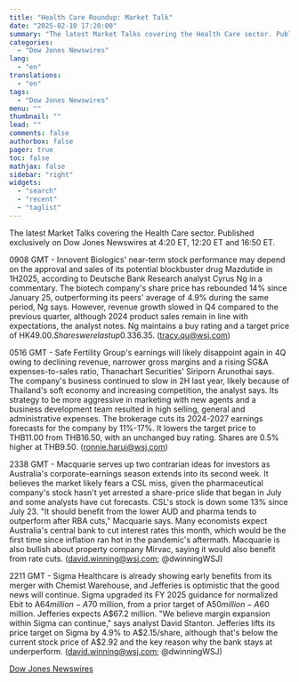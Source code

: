 ```yaml
---
title: "Health Care Roundup: Market Talk"
date: "2025-02-10 17:20:00"
summary: "The latest Market Talks covering the Health Care sector. Published exclusively on Dow Jones Newswires at 4:20 ET, 12:20 ET and 16:50 ET.0908 GMT - Innovent Biologics' near-term stock performance may depend on the approval and sales of its potential blockbuster drug Mazdutide in 1H2025, according to Deutsche Bank Research..."
categories:
  - "Dow Jones Newswires"
lang:
  - "en"
translations:
  - "en"
tags:
  - "Dow Jones Newswires"
menu: ""
thumbnail: ""
lead: ""
comments: false
authorbox: false
pager: true
toc: false
mathjax: false
sidebar: "right"
widgets:
  - "search"
  - "recent"
  - "taglist"
---
```


The latest Market Talks covering the Health Care sector. Published exclusively on Dow Jones Newswires at 4:20 ET, 12:20 ET and 16:50 ET.

0908 GMT - Innovent Biologics' near-term stock performance may depend on the approval and sales of its potential blockbuster drug Mazdutide in 1H2025, according to Deutsche Bank Research analyst Cyrus Ng in a commentary. The biotech company's share price has rebounded 14% since January 25, outperforming its peers' average of 4.9% during the same period, Ng says. However, revenue growth slowed in Q4 compared to the previous quarter, although 2024 product sales remain in line with expectations, the analyst notes. Ng maintains a buy rating and a target price of HK$49.00. Shares were last up 0.3% at HK$36.35. (tracy.qu@wsj.com)

0516 GMT - Safe Fertility Group's earnings will likely disappoint again in 4Q owing to declining revenue, narrower gross margins and a rising SG&A expenses-to-sales ratio, Thanachart Securities' Siriporn Arunothai says. The company's business continued to slow in 2H last year, likely because of Thailand's soft economy and increasing competition, the analyst says. Its strategy to be more aggressive in marketing with new agents and a business development team resulted in high selling, general and administrative expenses. The brokerage cuts its 2024-2027 earnings forecasts for the company by 11%-17%. It lowers the target price to THB11.00 from THB16.50, with an unchanged buy rating. Shares are 0.5% higher at THB9.50. (ronnie.harui@wsj.com)

2338 GMT - Macquarie serves up two contrarian ideas for investors as Australia's corporate-earnings season extends into its second week. It believes the market likely fears a CSL miss, given the pharmaceutical company's stock hasn't yet arrested a share-price slide that began in July and some analysts have cut forecasts. CSL's stock is down some 13% since July 23. "It should benefit from the lower AUD and pharma tends to outperform after RBA cuts," Macquarie says. Many economists expect Australia's central bank to cut interest rates this month, which would be the first time since inflation ran hot in the pandemic's aftermath. Macquarie is also bullish about property company Mirvac, saying it would also benefit from rate cuts. (david.winning@wsj.com; @dwinningWSJ)

2211 GMT - Sigma Healthcare is already showing early benefits from its merger with Chemist Warehouse, and Jefferies is optimistic that the good news will continue. Sigma upgraded its FY 2025 guidance for normalized Ebit to A$64 million-A$70 million, from a prior target of A$50 million-A$60 million. Jefferies expects A$67.2 million. "We believe margin expansion within Sigma can continue," says analyst David Stanton. Jefferies lifts its price target on Sigma by 4.9% to A$2.15/share, although that's below the current stock price of A$2.92 and the key reason why the bank stays at underperform. (david.winning@wsj.com; @dwinningWSJ)

[Dow Jones Newswires](https://www.tradingview.com/news/DJN_DN20250210002186:0/)
